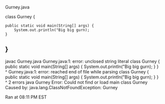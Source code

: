 Gurney.java

class Gurney {

    public static void main(String[] args) {
        System.out.println("Big big gurn);
    }
    
}
----------
javac Gurney.java
Gurney.java:1: error: unclosed string literal
class Gurney {    public static void main(String[] args) {        System.out.println("Big big gurn);    }    }
                                                                                     ^
Gurney.java:1: error: reached end of file while parsing
class Gurney {    public static void main(String[] args) {        System.out.println("Big big gurn);    }    }
                                                                                                              ^
2 errors
java Gurney
Error: Could not find or load main class Gurney
Caused by: java.lang.ClassNotFoundException: Gurney

Ran at 08:11 PM EST